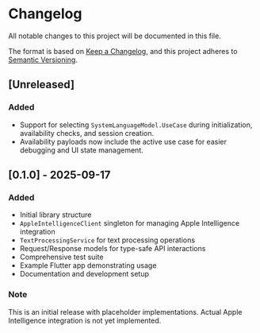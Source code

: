 # Changelog

All notable changes to this project will be documented in this file.

The format is based on [Keep a Changelog](https://keepachangelog.com/en/1.0.0/),
and this project adheres to [Semantic Versioning](https://semver.org/spec/v2.0.0.html).

## [Unreleased]

### Added
- Support for selecting `SystemLanguageModel.UseCase` during initialization, availability checks, and session creation.
- Availability payloads now include the active use case for easier debugging and UI state management.

## [0.1.0] - 2025-09-17

### Added
- Initial library structure
- `AppleIntelligenceClient` singleton for managing Apple Intelligence integration
- `TextProcessingService` for text processing operations
- Request/Response models for type-safe API interactions
- Comprehensive test suite
- Example Flutter app demonstrating usage
- Documentation and development setup

### Note
This is an initial release with placeholder implementations. Actual Apple Intelligence integration is not yet implemented.
